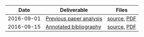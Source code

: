| Date       | Deliverable                              | Files                                                          |
|------------|------------------------------------------|----------------------------------------------------------------|
| 2016-09-01 | [Previous paper analysis][analysis]      | [source][analysis-source], [PDF][analysis-final]               |
| 2016-09-15 | [Annotated bibliography][bibliography]   | [source][bibliography-source], [PDF][bibliography-final]       |

[analysis]: https://github.com/dstelljes/senior-sem/tree/master/previous-paper-analysis
[analysis-final]: https://drive.google.com/file/d/0B2xeEw_wfrSSSUs5dXY4WmUzdVk/view?usp=sharing
[analysis-source]: https://github.com/dstelljes/senior-sem/blob/a5e75dad9f55d729608ea2c973560b0fd811797b/previous-paper-analysis/summary.tex
[bibliography]: https://github.com/dstelljes/senior-sem/tree/master/annotated-bibliography
[bibliography-final]: https://drive.google.com/file/d/0B2xeEw_wfrSSNWdOczUtblA0NjA/view?usp=sharing
[bibliography-source]: https://github.com/dstelljes/senior-sem/blob/b7071ba01fb5aaa02b2fd799ace8ee3274d59363/annotated-bibliography/annotated-bibliography.tex
